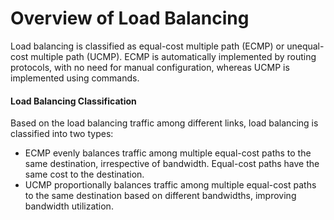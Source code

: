 Overview of Load Balancing
==========================

Load balancing is classified as equal-cost multiple path (ECMP) or unequal-cost multiple path (UCMP). ECMP is automatically implemented by routing protocols, with no need for manual configuration, whereas UCMP is implemented using commands.

#### Load Balancing Classification

Based on the load balancing traffic among different links, load balancing is classified into two types:

* ECMP evenly balances traffic among multiple equal-cost paths to the same destination, irrespective of bandwidth. Equal-cost paths have the same cost to the destination.
* UCMP proportionally balances traffic among multiple equal-cost paths to the same destination based on different bandwidths, improving bandwidth utilization.